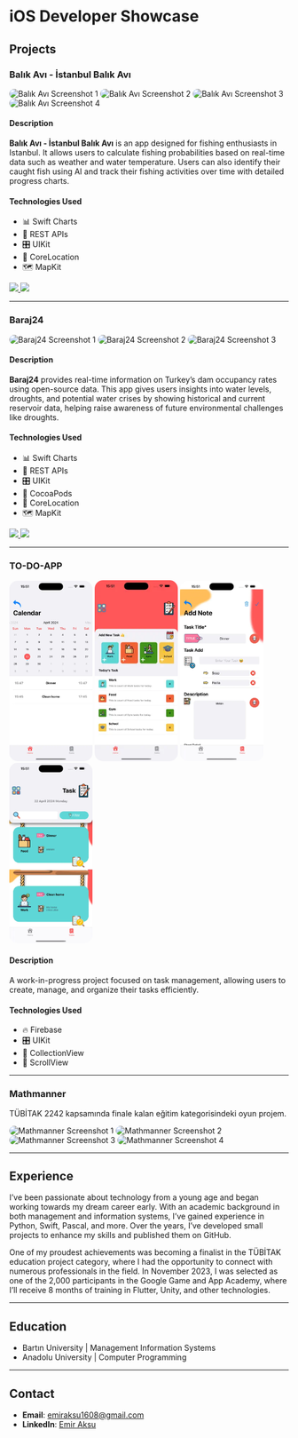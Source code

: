 # iOS Developer Showcase

## Projects

### Balık Avı - İstanbul Balık Avı

<p float="left">
  <img src="https://i.imgur.com/uO4VnO6.png" width="150" style="border-radius: 15px;" alt="Balık Avı Screenshot 1">
  <img src="https://i.imgur.com/g458YcJ.png" width="150" style="border-radius: 15px;" alt="Balık Avı Screenshot 2">
  <img src="https://i.imgur.com/83FT3wj.png" width="150" style="border-radius: 15px;" alt="Balık Avı Screenshot 3">
  <img src="https://i.imgur.com/D0EHuQw.png" width="150" style="border-radius: 15px;" alt="Balık Avı Screenshot 4">
</p>

#### Description
**Balık Avı - İstanbul Balık Avı** is an app designed for fishing enthusiasts in Istanbul. It allows users to calculate fishing probabilities based on real-time data such as weather and water temperature. Users can also identify their caught fish using AI and track their fishing activities over time with detailed progress charts.

#### Technologies Used
- 📊 Swift Charts
- 🔁 REST APIs
- 🎛️ UIKit
- 📍 CoreLocation
- 🗺️ MapKit

<p float="left">
  <a href="https://apps.apple.com/app/balık-avı-i-stanbul-balık-avı/id6587576233">
    <img src="https://brandslogos.com/wp-content/uploads/images/large/available-on-the-app-store-logo.png" width="120">
  </a>
  <a href="https://github.com/senihergordugumde/FishingIstanbul">
    <img src="https://static1.howtogeekimages.com/wordpress/wp-content/uploads/csit/2020/10/d6528811.png" width="120">
  </a>
</p>

---

### Baraj24

<p float="left">
  <img src="https://i.imgur.com/WAuRwoM.png" width="150" style="border-radius: 15px;" alt="Baraj24 Screenshot 1">
  <img src="https://i.imgur.com/2bfBn7s.png" width="150" style="border-radius: 15px;" alt="Baraj24 Screenshot 2">
  <img src="https://i.imgur.com/ofuWALv.png" width="150" style="border-radius: 15px;" alt="Baraj24 Screenshot 3">
</p>

#### Description
**Baraj24** provides real-time information on Turkey’s dam occupancy rates using open-source data. This app gives users insights into water levels, droughts, and potential water crises by showing historical and current reservoir data, helping raise awareness of future environmental challenges like droughts.

#### Technologies Used
- 📊 Swift Charts
- 🔁 REST APIs
- 🎛️ UIKit
- 🫛 CocoaPods
- 📍 CoreLocation
- 🗺️ MapKit

<p float="left">
  <a href="https://apps.apple.com/gr/app/baraj24/id6466598170">
    <img src="https://brandslogos.com/wp-content/uploads/images/large/available-on-the-app-store-logo.png" width="120">
  </a>
  <a href="https://github.com/senihergordugumde/baraj24-IOS">
    <img src="https://static1.howtogeekimages.com/wordpress/wp-content/uploads/csit/2020/10/d6528811.png" width="120">
  </a>
</p>

---

### TO-DO-APP

<p float="left">
  <img src="ASSETS/toDoApp/signUp.png" width="150" style="border-radius: 15px;" alt="To-Do App Screenshot 1">
  <img src="ASSETS/toDoApp/homePage.png" width="150" style="border-radius: 15px;" alt="To-Do App Screenshot 2">
  <img src="ASSETS/toDoApp/addTask.png" width="150" style="border-radius: 15px;" alt="To-Do App Screenshot 3">
  <img src="ASSETS/toDoApp/tasks.png" width="150" style="border-radius: 15px;" alt="To-Do App Screenshot 4">
</p>

#### Description
A work-in-progress project focused on task management, allowing users to create, manage, and organize their tasks efficiently.

#### Technologies Used
- 🔥 Firebase
- 🎛️ UIKit
- 📖 CollectionView
- 📜 ScrollView

---

### Mathmanner
TÜBİTAK 2242 kapsamında finale kalan eğitim kategorisindeki oyun projem.  
<p float="left">
  <img src="https://user-images.githubusercontent.com/85408428/190603664-37704ec5-1166-4d10-9e2c-41f092b8d732.png" width="150" style="border-radius: 15px;" alt="Mathmanner Screenshot 1">
  <img src="https://user-images.githubusercontent.com/85408428/190603719-de3551c1-0908-431b-bace-4c0734a38152.png" width="150" style="border-radius: 15px;" alt="Mathmanner Screenshot 2">
  <img src="https://user-images.githubusercontent.com/85408428/190603743-69e89177-d626-4c3d-8aad-1d4457d6117f.png" width="150" style="border-radius: 15px;" alt="Mathmanner Screenshot 3">
  <img src="https://user-images.githubusercontent.com/85408428/190603756-c2deb9bf-9674-4800-8eae-62a5ea2535c5.png" width="150" style="border-radius: 15px;" alt="Mathmanner Screenshot 4">
</p>

---

## Experience
I’ve been passionate about technology from a young age and began working towards my dream career early. With an academic background in both management and information systems, I’ve gained experience in Python, Swift, Pascal, and more. Over the years, I’ve developed small projects to enhance my skills and published them on GitHub. 

One of my proudest achievements was becoming a finalist in the TÜBİTAK education project category, where I had the opportunity to connect with numerous professionals in the field. In November 2023, I was selected as one of the 2,000 participants in the Google Game and App Academy, where I’ll receive 8 months of training in Flutter, Unity, and other technologies.

---

## Education
- Bartın University | Management Information Systems
- Anadolu University | Computer Programming

---

## Contact

- **Email**: emiraksu1608@gmail.com  
- **LinkedIn**: [Emir Aksu](https://www.linkedin.com/in/emir-aksu-118b5421b/)
